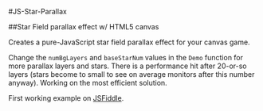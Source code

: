 #JS-Star-Parallax

##Star Field parallax effect w/ HTML5 canvas

Creates a pure-JavaScript star field parallax effect for your canvas game.

Change the `numBgLayers` and `baseStarNum` values in the `Demo` function for more parallax layers and stars. There is a performance hit after 20-or-so layers (stars become to small to see on average monitors after this number anyway). Working on the most efficient solution.

First working example on [JSFiddle](http://jsfiddle.net/ikradex/BU32R/1/).
